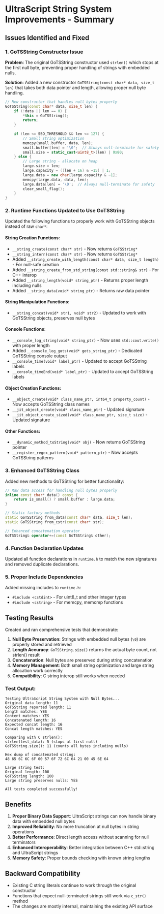# UltraScript String System Improvements - Summary

## Issues Identified and Fixed

### 1. GoTSString Constructor Issue
**Problem**: The original GoTSString constructor used `strlen()` which stops at the first null byte, preventing proper handling of strings with embedded nulls.

**Solution**: Added a new constructor `GoTSString(const char* data, size_t len)` that takes both data pointer and length, allowing proper null byte handling.

```cpp
// New constructor that handles null bytes properly
GoTSString(const char* data, size_t len) {
    if (!data || len == 0) {
        *this = GoTSString();
        return;
    }
    
    if (len <= SSO_THRESHOLD && len <= 127) {
        // Small string optimization
        memcpy(small.buffer, data, len);
        small.buffer[len] = '\0';  // Always null-terminate for safety
        small.size = static_cast<uint8_t>(len) | 0x80;
    } else {
        // Large string - allocate on heap
        large.size = len;
        large.capacity = ((len + 16) & ~15) | 1;
        large.data = new char[large.capacity & ~1];
        memcpy(large.data, data, len);
        large.data[len] = '\0';  // Always null-terminate for safety
        clear_small_flag();
    }
}
```

### 2. Runtime Functions Updated to Use GoTSString

Updated the following functions to properly work with GoTSString objects instead of raw `char*`:

#### String Creation Functions:
- `__string_create(const char* str)` - Now returns `GoTSString*`
- `__string_intern(const char* str)` - Now returns `GoTSString*`
- Added `__string_create_with_length(const char* data, size_t length)` - For null-safe creation
- Added `__string_create_from_std_string(const std::string& str)` - For C++ interop
- Added `__string_length(void* string_ptr)` - Returns proper length including nulls
- Added `__string_data(void* string_ptr)` - Returns raw data pointer

#### String Manipulation Functions:
- `__string_concat(void* str1, void* str2)` - Updated to work with GoTSString objects, preserves null bytes

#### Console Functions:
- `__console_log_string(void* string_ptr)` - Now uses `std::cout.write()` with proper length
- Added `__console_log_gots(void* gots_string_ptr)` - Dedicated GoTSString console output
- `__console_time(void* label_ptr)` - Updated to accept GoTSString labels
- `__console_timeEnd(void* label_ptr)` - Updated to accept GoTSString labels

#### Object Creation Functions:
- `__object_create(void* class_name_ptr, int64_t property_count)` - Now accepts GoTSString class names
- `__jit_object_create(void* class_name_ptr)` - Updated signature
- `__jit_object_create_sized(void* class_name_ptr, size_t size)` - Updated signature

#### Other Functions:
- `__dynamic_method_toString(void* obj)` - Now returns GoTSString pointer
- `__register_regex_pattern(void* pattern_ptr)` - Now accepts GoTSString patterns

### 3. Enhanced GoTSString Class

Added new methods to GoTSString for better functionality:

```cpp
// Raw data access for handling null bytes properly
inline const char* data() const {
    return is_small() ? small.buffer : large.data;
}

// Static factory methods
static GoTSString from_data(const char* data, size_t len);
static GoTSString from_cstr(const char* str);

// Enhanced concatenation operator
GoTSString& operator+=(const GoTSString& other);
```

### 4. Function Declaration Updates

Updated all function declarations in `runtime.h` to match the new signatures and removed duplicate declarations.

### 5. Proper Include Dependencies

Added missing includes to `runtime.h`:
- `#include <cstdint>` - For uint8_t and other integer types
- `#include <cstring>` - For memcpy, memcmp functions

## Testing Results

Created and ran comprehensive tests that demonstrate:

1. **Null Byte Preservation**: Strings with embedded null bytes (`\0`) are properly stored and retrieved
2. **Length Accuracy**: `GoTSString.size()` returns the actual byte count, not strlen() result
3. **Concatenation**: Null bytes are preserved during string concatenation
4. **Memory Management**: Both small string optimization and large string allocation work correctly
5. **Compatibility**: C string interop still works when needed

### Test Output:
```
Testing UltraScript String System with Null Bytes...
Original data length: 11
GoTSString reported length: 11
Length matches: YES
Content matches: YES
Concatenated length: 16
Expected concat length: 16
Concat length matches: YES

Comparing with C strlen():
strlen(test_data): 5 (stops at first null)
GoTSString.size(): 11 (counts all bytes including nulls)

Hex dump of concatenated string:
48 65 6C 6C 6F 00 57 6F 72 6C 64 21 00 45 6E 64 

Large string test:
Original length: 100
GoTSString length: 100
Large string preserves nulls: YES

All tests completed successfully!
```

## Benefits

1. **Proper Binary Data Support**: UltraScript strings can now handle binary data with embedded null bytes
2. **Improved Reliability**: No more truncation at null bytes in string operations
3. **Better Performance**: Direct length access without scanning for null terminators
4. **Enhanced Interoperability**: Better integration between C++ std::string and UltraScript strings
5. **Memory Safety**: Proper bounds checking with known string lengths

## Backward Compatibility

- Existing C string literals continue to work through the original constructor
- Functions that expect null-terminated strings still work via `c_str()` method
- The changes are mostly internal, maintaining the existing API surface
